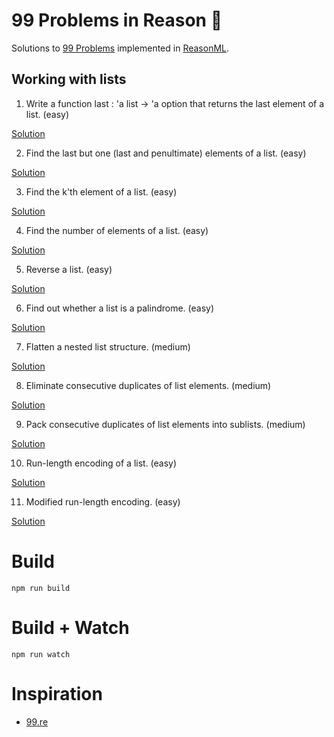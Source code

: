 # 99 Problems in Reason 🚀

Solutions to [99 Problems](https://ocaml.org/learn/tutorials/99problems.html) implemented in [ReasonML](https://reasonml.github.io/).

## Working with lists

1. Write a function last : 'a list -> 'a option that returns the last element of a list. (easy)

[Solution](src/p01.re)

2. Find the last but one (last and penultimate) elements of a list. (easy)

[Solution](src/p02.re)

3. Find the k'th element of a list. (easy)

[Solution](src/p03.re)

4. Find the number of elements of a list. (easy)

[Solution](src/p04.re)

5. Reverse a list. (easy)

[Solution](src/p05.re)

6. Find out whether a list is a palindrome. (easy)

[Solution](src/p06.re)

7. Flatten a nested list structure. (medium)

[Solution](src/p07.re)

8. Eliminate consecutive duplicates of list elements. (medium)

[Solution](src/p08.re)

9. Pack consecutive duplicates of list elements into sublists. (medium)

[Solution](src/p09.re)

10. Run-length encoding of a list. (easy)

[Solution](src/p10.re)

11. Modified run-length encoding. (easy)

[Solution](src/p11.re)

# Build

```
npm run build
```

# Build + Watch

```
npm run watch
```

# Inspiration

* [99.re](https://github.com/shrynx/99.re)
